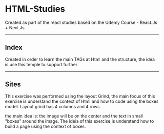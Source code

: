 # HTML-Studies
Created as part of the react studies based on the Udemy Course - React.Js + Next.Js

<hr>

## Index

Created in order to learn the main TAGs at Html and the structure, the idea is use this temple to support further 
 
<hr>

## Sites
 
This exercise was performed using the layout Grind, the main focus of this exercise is understand the context of Html and how to code
using the boxes model. Layout grind has 4 columns and 4 rows.
 
the main idea is: the image will be on the center and the text in small "boxes" around the image. The ideia of this exercise is understand how to build a page using the context of boxes.


